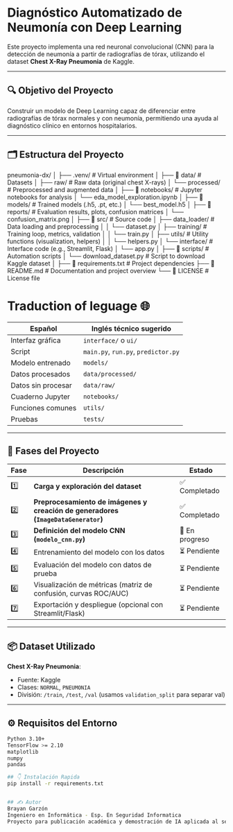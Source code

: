 # Diagnóstico Automatizado de Neumonía con Deep Learning

Este proyecto implementa una red neuronal convolucional (CNN) para la detección de neumonía a partir de radiografías de tórax, utilizando el dataset **Chest X-Ray Pneumonia** de Kaggle.

---

## 🔍 Objetivo del Proyecto

Construir un modelo de Deep Learning capaz de diferenciar entre radiografías de tórax normales y con neumonía, permitiendo una ayuda al diagnóstico clínico en entornos hospitalarios.

---

## 🗂️ Estructura del Proyecto

pneumonia-dx/
│
├── .venv/                        # Virtual environment
│
├── 📁 data/                      # Datasets
│   ├── raw/                     # Raw data (original chest X-rays)
│   └── processed/               # Preprocessed and augmented data
│
├── 📁 notebooks/                 # Jupyter notebooks for analysis
│   └── eda_model_exploration.ipynb
│
├── 📁 models/                    # Trained models (.h5, .pt, etc.)
│   └── best_model.h5
│
├── 📁 reports/                   # Evaluation results, plots, confusion matrices
│   └── confusion_matrix.png
│
├── 📁 src/                       # Source code
│   ├── data_loader/             # Data loading and preprocessing
│   │   └── dataset.py
│   ├── training/                # Training loop, metrics, validation
│   │   └── train.py
│   ├── utils/                   # Utility functions (visualization, helpers)
│   │   └── helpers.py
│   └── interface/               # Interface code (e.g., Streamlit, Flask)
│       └── app.py
│
├── 📁 scripts/                   # Automation scripts
│   └── download_dataset.py      # Script to download Kaggle dataset
│
├── 📄 requirements.txt          # Project dependencies
├── 📄 README.md                 # Documentation and project overview
└── 📄 LICENSE                   # License file



# Traduction of leguage 🌐

| Español            | Inglés técnico sugerido             |
| ------------------ | ----------------------------------- |
| Interfaz gráfica   | `interface/` o `ui/`                |
| Script             | `main.py`, `run.py`, `predictor.py` |
| Modelo entrenado   | `models/`                           |
| Datos procesados   | `data/processed/`                   |
| Datos sin procesar | `data/raw/`                         |
| Cuaderno Jupyter   | `notebooks/`                        |
| Funciones comunes  | `utils/`                            |
| Pruebas            | `tests/`                            |





---

## 📌 Fases del Proyecto

| Fase | Descripción | Estado |
|------|-------------|--------|
| 1️⃣   | **Carga y exploración del dataset** | ✅ Completado |
| 2️⃣   | **Preprocesamiento de imágenes y creación de generadores (`ImageDataGenerator`)** | ✅ Completado |
| 3️⃣   | **Definición del modelo CNN (`modelo_cnn.py`)** | 🔄 En progreso |
| 4️⃣   | Entrenamiento del modelo con los datos | ⏳ Pendiente |
| 5️⃣   | Evaluación del modelo con datos de prueba | ⏳ Pendiente |
| 6️⃣   | Visualización de métricas (matriz de confusión, curvas ROC/AUC) | ⏳ Pendiente |
| 7️⃣   | Exportación y despliegue (opcional con Streamlit/Flask) | ⏳ Pendiente |

---

## 📦 Dataset Utilizado

**Chest X-Ray Pneumonia**:  
- Fuente: Kaggle  
- Clases: `NORMAL`, `PNEUMONIA`  
- División: `/train`, `/test`, `/val` (usamos `validation_split` para separar val)

---

## ⚙️ Requisitos del Entorno

```bash
Python 3.10+
TensorFlow >= 2.10
matplotlib
numpy
pandas

## 👇 Instalación Rapida
pip install -r requirements.txt


## ✍️ Autor
Brayan Garzón
Ingeniero en Informática - Esp. En Seguridad Informatica
Proyecto para publicación académica y demostración de IA aplicada al sector salud.